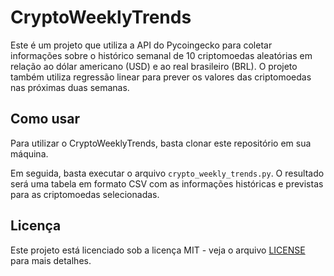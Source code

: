 # CryptoWeeklyTrends

Este é um projeto que utiliza a API do Pycoingecko para coletar informações sobre o histórico semanal de 10 criptomoedas aleatórias em relação ao dólar americano (USD) e ao real brasileiro (BRL). O projeto também utiliza regressão linear para prever os valores das criptomoedas nas próximas duas semanas.

## Como usar

Para utilizar o CryptoWeeklyTrends, basta clonar este repositório em sua máquina.


Em seguida, basta executar o arquivo `crypto_weekly_trends.py`. O resultado será uma tabela em formato CSV com as informações históricas e previstas para as criptomoedas selecionadas.

## Licença

Este projeto está licenciado sob a licença MIT - veja o arquivo [LICENSE](LICENSE) para mais detalhes.



